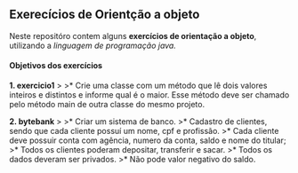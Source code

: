 ## Exerecícios de Orientção a objeto

Neste repositóro contem alguns **exercícios de orientação a objeto**, utilizando a *linguagem de programação java.*


#### Objetivos dos exercícios

**1. exercicio1**
    >
    >* Crie uma classe com um método que lê dois valores inteiros e distintos e informe qual é o maior. Esse método deve ser chamado pelo método main de outra classe do mesmo projeto.

**2. bytebank**
    >
    >* Criar um sistema de banco.
    >* Cadastro de clientes, sendo que cada cliente possuí um nome, cpf e profissão.
    >* Cada cliente deve possuir conta com agência, numero da conta, saldo e nome do titular;
    >* Todos os clientes poderam depositar, transferir e sacar.
    >* Todos os dados deveram ser privados.
    >* Não pode valor negativo do saldo.